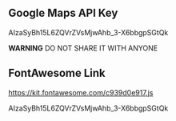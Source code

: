 ## Google Maps API Key

AIzaSyBh15L6ZQVrZVsMjwAhb_3-X6bbgpSGtQk

**WARNING**
DO NOT SHARE IT WITH ANYONE

## FontAwesome Link

https://kit.fontawesome.com/c939d0e917.js

AIzaSyBh15L6ZQVrZVsMjwAhb_3-X6bbgpSGtQk

